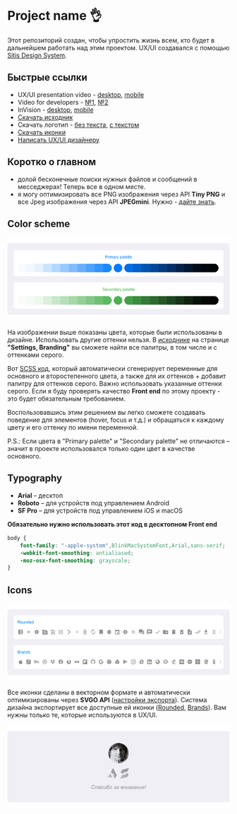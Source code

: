 # Project name 👌

Этот репозиторий создан, чтобы упростить жизнь всем, кто будет в дальнейшем работать над этим проектом. UX/UI создавался с помощью [Sitis Design System](https://github.com/Attvud/Sitis-Design-System).

## Быстрые ссылки

- UX/UI presentation video - [desktop](#), [mobile](#)
- Video for developers - [№1](#), [№2](#)
- InVision - [desktop](#), [mobile](#)
- [Скачать исходник](/1%20Sources)
- Скачать логотип - [без текста](/2%20Export/Branding/1%20Project%20Logo.svg), [с текстом](/2%20Export/Branding/1%20Project%20Logo%20With%20Text.svg)
- [Скачать иконки](#icons)
- [Написать UX/UI дизайнеру](mailto:w@res.pm)

## Коротко о главном

* долой бесконечные поиски нужных файлов и сообщений в месседжерах! Теперь все в одном месте.
* я могу оптимизировать все PNG изображения через API **Tiny PNG** и все Jpeg изображения через API **JPEGmini**. Нужно - [дайте знать](mailto:w@res.pm).

## Color scheme

![Color scheme](/2%20Export/Guides/RU/GitHub/Color%20Scheme.jpg)

На изображении выше показаны цвета, которые были использованы в дизайне. Использовать другие оттенки нельзя. В [исходнике](/1%20Sources) на странице **"Settings, Branding"** вы сможете найти все палитры, в том числе и с оттенками серого.

Вот [SCSS код](/system/docs/color%20system.scss), который автоматически сгенерирует переменные для основного и второстепенного цвета, а также для их оттенков + добавит палитру для оттенков серого. Важно использовать указанные оттенки серого. Если я буду проверять качество **Front end** по этому проекту - это будет обязательным требованием.

Воспользовавшись этим решением вы легко сможете создавать поведение для элементов (hover, focus и т.д.) и обращаться к каждому цвету и его оттенку по имени переменной.

P.S.: Если цвета в "Primary palette" и "Secondary palette" не отличаются – значит в проекте использовался только один цвет в качестве основного.

## Typography

- **Arial** – десктоп
- **Roboto** – для устройств под управлением Android
- **SF Pro** – для устройств под управлением iOS и macOS

**Обязательно нужно использовать этот код в десктопном Front end**

```css
body {
    font-family: "-apple-system",BlinkMacSystemFont,Arial,sans-serif;
    -webkit-font-smoothing: antialiased;
    -moz-osx-font-smoothing: grayscale;
}
```

## Icons

![Icons](/2%20Export/Guides/RU/GitHub/Icons.jpg)

Все иконки сделаны в векторном формате и автоматически оптимизированы через **SVGO API** ([настройки экспорта](/system/docs/svgo.json)). Система дизайна экспортирует все доступные ей иконки ([Rounded](/2%20Export/Icons/Rounded), [Brands](/2%20Export/Icons/Brands)). Вам нужны только те, которые используются в UX/UI.

![Footer](/2%20Export/Guides/RU/GitHub/Footer.jpg)
